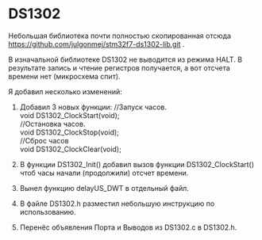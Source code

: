# DS1302
Небольшая библиотека почти полностью скопированная отсюда https://github.com/julgonmej/stm32f7-ds1302-lib.git .

В изначальной библиотеке DS1302 не выводится из режима HALT. В результате запись и чтение регистров получается, а вот отсчета времени нет (микросхема спит).

Я добавил несколько изменений:  
1. Добавил 3 новых функции:
//Запуск часов.  
void DS1302_ClockStart(void);  
//Остановка часов.  
void DS1302_ClockStop(void);  
//Сброс часов  
void DS1302_ClockClear(void);  

2. В функции DS1302_Init() добавил вызов функции DS1302_ClockStart() чтоб часы начали (продолжили) отсчет времени.
3. Вынел функцию delayUS_DWT в отдельный файл.
4. В файле DS1302.h разместил небольшую инструкцию по использованию.
5. Перенёс объявления Порта и Выводов из DS1302.c в DS1302.h.
